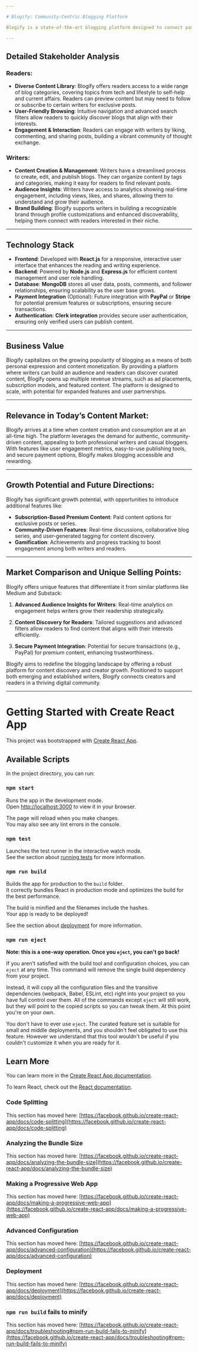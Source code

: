 ```yaml
---

# Blogify: Community-Centric Blogging Platform

Blogify is a state-of-the-art blogging platform designed to connect passionate writers and eager readers on a versatile platform that emphasizes content discovery and user engagement. Blogify allows users to register and choose a role—either as a reader, seeking insightful blogs across various topics, or as a writer, ready to share unique perspectives, build an audience, and establish a personal brand.

---
```


## Detailed Stakeholder Analysis

### Readers:
- **Diverse Content Library**: Blogify offers readers access to a wide range of blog categories, covering topics from tech and lifestyle to self-help and current affairs. Readers can preview content but may need to follow or subscribe to certain writers for exclusive posts.
- **User-Friendly Browsing**: Intuitive navigation and advanced search filters allow readers to quickly discover blogs that align with their interests.
- **Engagement & Interaction**: Readers can engage with writers by liking, commenting, and sharing posts, building a vibrant community of thought exchange.

### Writers:
- **Content Creation & Management**: Writers have a streamlined process to create, edit, and publish blogs. They can organize content by tags and categories, making it easy for readers to find relevant posts.
- **Audience Insights**: Writers have access to analytics showing real-time engagement, including views, likes, and shares, allowing them to understand and grow their audience.
- **Brand Building**: Blogify supports writers in building a recognizable brand through profile customizations and enhanced discoverability, helping them connect with readers interested in their niche.

---

## Technology Stack

- **Frontend**: Developed with **React.js** for a responsive, interactive user interface that enhances the reading and writing experience.
- **Backend**: Powered by **Node.js** and **Express.js** for efficient content management and user role handling.
- **Database**: **MongoDB** stores all user data, posts, comments, and follower relationships, ensuring scalability as the user base grows.
- **Payment Integration** (Optional): Future integration with **PayPal** or **Stripe** for potential premium features or subscriptions, ensuring secure transactions.
- **Authentication**: **Clerk integration** provides secure user authentication, ensuring only verified users can publish content.

---

## Business Value

Blogify capitalizes on the growing popularity of blogging as a means of both personal expression and content monetization. By providing a platform where writers can build an audience and readers can discover curated content, Blogify opens up multiple revenue streams, such as ad placements, subscription models, and featured content. The platform is designed to scale, with potential for expanded features and user partnerships.

---

## Relevance in Today’s Content Market:

Blogify arrives at a time when content creation and consumption are at an all-time high. The platform leverages the demand for authentic, community-driven content, appealing to both professional writers and casual bloggers. With features like user engagement metrics, easy-to-use publishing tools, and secure payment options, Blogify makes blogging accessible and rewarding.

---

## Growth Potential and Future Directions:

Blogify has significant growth potential, with opportunities to introduce additional features like:

- **Subscription-Based Premium Content**: Paid content options for exclusive posts or series.
- **Community-Driven Features**: Real-time discussions, collaborative blog series, and user-generated tagging for content discovery.
- **Gamification**: Achievements and progress tracking to boost engagement among both writers and readers.

---

## Market Comparison and Unique Selling Points:

Blogify offers unique features that differentiate it from similar platforms like Medium and Substack:

1. **Advanced Audience Insights for Writers**:
   Real-time analytics on engagement helps writers grow their readership strategically.

2. **Content Discovery for Readers**:
   Tailored suggestions and advanced filters allow readers to find content that aligns with their interests efficiently.

3. **Secure Payment Integration**:
   Potential for secure transactions (e.g., PayPal) for premium content, enhancing trustworthiness.

Blogify aims to redefine the blogging landscape by offering a robust platform for content discovery and creator growth. Positioned to support both emerging and established writers, Blogify connects creators and readers in a thriving digital community.

---

# Getting Started with Create React App

This project was bootstrapped with [Create React App](https://github.com/facebook/create-react-app).

## Available Scripts

In the project directory, you can run:

### `npm start`

Runs the app in the development mode.\
Open [http://localhost:3000](http://localhost:3000) to view it in your browser.

The page will reload when you make changes.\
You may also see any lint errors in the console.

### `npm test`

Launches the test runner in the interactive watch mode.\
See the section about [running tests](https://facebook.github.io/create-react-app/docs/running-tests) for more information.

### `npm run build`

Builds the app for production to the `build` folder.\
It correctly bundles React in production mode and optimizes the build for the best performance.

The build is minified and the filenames include the hashes.\
Your app is ready to be deployed!

See the section about [deployment](https://facebook.github.io/create-react-app/docs/deployment) for more information.

### `npm run eject`

**Note: this is a one-way operation. Once you `eject`, you can't go back!**

If you aren't satisfied with the build tool and configuration choices, you can `eject` at any time. This command will remove the single build dependency from your project.

Instead, it will copy all the configuration files and the transitive dependencies (webpack, Babel, ESLint, etc) right into your project so you have full control over them. All of the commands except `eject` will still work, but they will point to the copied scripts so you can tweak them. At this point you're on your own.

You don't have to ever use `eject`. The curated feature set is suitable for small and middle deployments, and you shouldn't feel obligated to use this feature. However we understand that this tool wouldn't be useful if you couldn't customize it when you are ready for it.

## Learn More

You can learn more in the [Create React App documentation](https://facebook.github.io/create-react-app/docs/getting-started).

To learn React, check out the [React documentation](https://reactjs.org/).

### Code Splitting

This section has moved here: [https://facebook.github.io/create-react-app/docs/code-splitting](https://facebook.github.io/create-react-app/docs/code-splitting)

### Analyzing the Bundle Size

This section has moved here: [https://facebook.github.io/create-react-app/docs/analyzing-the-bundle-size](https://facebook.github.io/create-react-app/docs/analyzing-the-bundle-size)

### Making a Progressive Web App

This section has moved here: [https://facebook.github.io/create-react-app/docs/making-a-progressive-web-app](https://facebook.github.io/create-react-app/docs/making-a-progressive-web-app)

### Advanced Configuration

This section has moved here: [https://facebook.github.io/create-react-app/docs/advanced-configuration](https://facebook.github.io/create-react-app/docs/advanced-configuration)

### Deployment

This section has moved here: [https://facebook.github.io/create-react-app/docs/deployment](https://facebook.github.io/create-react-app/docs/deployment)

### `npm run build` fails to minify

This section has moved here: [https://facebook.github.io/create-react-app/docs/troubleshooting#npm-run-build-fails-to-minify](https://facebook.github.io/create-react-app/docs/troubleshooting#npm-run-build-fails-to-minify)
